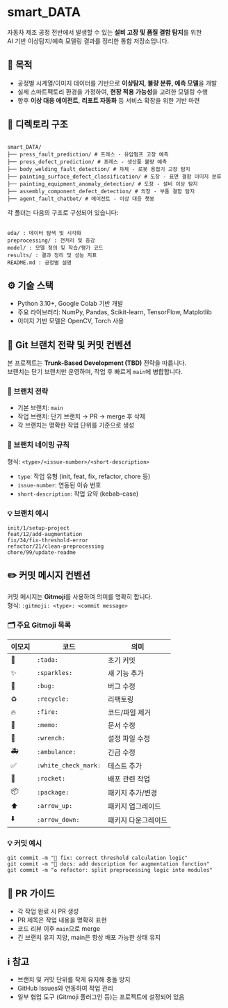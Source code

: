 # smart_DATA

자동차 제조 공정 전반에서 발생할 수 있는 **설비 고장 및 품질 결함 탐지**를 위한  
AI 기반 이상탐지/예측 모델링 결과를 정리한 통합 저장소입니다.


## 🎯 목적

- 공정별 시계열/이미지 데이터를 기반으로 **이상탐지, 불량 분류, 예측 모델**을 개발
- 실제 스마트팩토리 환경을 가정하여, **현장 적용 가능성**을 고려한 모델링 수행
- 향후 **이상 대응 에이전트**, **리포트 자동화** 등 서비스 확장을 위한 기반 마련



## 📂 디렉토리 구조

```

smart_DATA/
├── press_fault_prediction/ # 프레스 - 유압펌프 고장 예측
├── press_defect_prediction/ # 프레스 - 생산품 불량 예측
├── body_welding_fault_detection/ # 차체 - 로봇 용접기 고장 탐지
├── painting_surface_defect_classification/ # 도장 - 표면 결함 이미지 분류
├── painting_equipment_anomaly_detection/ # 도장 - 설비 이상 탐지
├── assembly_component_defect_detection/ # 의장 - 부품 결함 탐지
├── agent_fault_chatbot/ # 에이전트 - 이상 대응 챗봇

```


각 폴더는 다음의 구조로 구성되어 있습니다:

```

eda/ : 데이터 탐색 및 시각화
preprocessing/ : 전처리 및 증강
model/ : 모델 정의 및 학습/평가 코드
results/ : 결과 정리 및 성능 지표
README.md : 공정별 설명

```

## ⚙️ 기술 스택

- Python 3.10+, Google Colab 기반 개발
- 주요 라이브러리: NumPy, Pandas, Scikit-learn, TensorFlow, Matplotlib
- 이미지 기반 모델은 OpenCV, Torch 사용


## 🔧 Git 브랜치 전략 및 커밋 컨벤션

본 프로젝트는 **Trunk-Based Development (TBD)** 전략을 따릅니다.  
브랜치는 단기 브랜치만 운영하며, 작업 후 빠르게 `main`에 병합합니다.

### 📌 브랜치 전략

- 기본 브랜치: `main`
- 작업 브랜치: 단기 브랜치 → PR → merge 후 삭제
- 각 브랜치는 명확한 작업 단위를 기준으로 생성

### 📄 브랜치 네이밍 규칙

형식: `<type>/<issue-number>/<short-description>`

- `type`: 작업 유형 (init, feat, fix, refactor, chore 등)
- `issue-number`: 연동된 이슈 번호
- `short-description`: 작업 요약 (kebab-case)

### 💡 브랜치 예시

```
init/1/setup-project
feat/12/add-augmentation
fix/34/fix-threshold-error
refactor/21/clean-preprocessing
chore/99/update-readme
```

## ✏️ 커밋 메시지 컨벤션

커밋 메시지는 **Gitmoji**를 사용하여 의미를 명확히 합니다.  
형식: `:gitmoji: <type>: <commit message>`

### 🗂 주요 Gitmoji 목록

| 이모지 | 코드                   | 의미           |
|--------|------------------------|----------------|
| 🎉     | `:tada:`               | 초기 커밋       |
| ✨     | `:sparkles:`           | 새 기능 추가     |
| 🐛     | `:bug:`                | 버그 수정       |
| ♻️     | `:recycle:`            | 리팩토링        |
| 🔥     | `:fire:`               | 코드/파일 제거  |
| 📝     | `:memo:`               | 문서 수정       |
| 🔧     | `:wrench:`             | 설정 파일 수정  |
| 🚑     | `:ambulance:`          | 긴급 수정       |
| ✅     | `:white_check_mark:`   | 테스트 추가     |
| 🚀     | `:rocket:`             | 배포 관련 작업  |
| 📦     | `:package:`            | 패키지 추가/변경|
| ⬆️     | `:arrow_up:`           | 패키지 업그레이드 |
| ⬇️     | `:arrow_down:`         | 패키지 다운그레이드 |


### 💡 커밋 예시

```
git commit -m "🐛 fix: correct threshold calculation logic"
git commit -m "📝 docs: add description for augmentation function"
git commit -m "♻️ refactor: split preprocessing logic into modules"
```


## 🔄 PR 가이드

- 각 작업 완료 시 PR 생성
- PR 제목은 작업 내용을 명확히 표현
- 코드 리뷰 이후 `main`으로 merge
- 긴 브랜치 유지 지양, main은 항상 배포 가능한 상태 유지


## ℹ️ 참고

- 브랜치 및 커밋 단위를 작게 유지해 충돌 방지
- GitHub Issues와 연동하여 작업 관리
- 일부 협업 도구 (Gitmoji 플러그인 등)는 프로젝트에 설정되어 있음